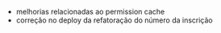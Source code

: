 - melhorias relacionadas ao permission cache
- correção no deploy da refatoração do número da inscrição
